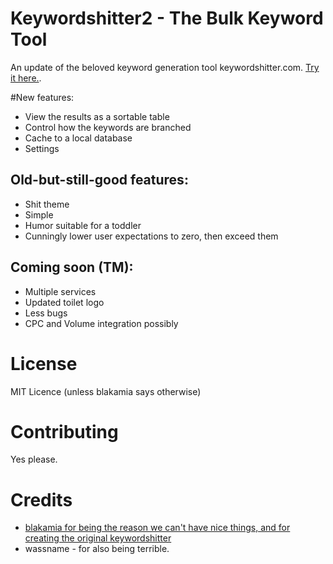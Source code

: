 # Keywordshitter2 - The Bulk Keyword Tool

An update of the beloved keyword generation tool keywordshitter.com. [Try it here.](http://wassname.github.io/keywordshitter2/).

#New features:

- View the results as a sortable table
- Control how the keywords are branched
- Cache to a local database
- Settings

## Old-but-still-good features:

- Shit theme
- Simple
- Humor suitable for a toddler
- Cunningly lower user expectations to zero, then exceed them

## Coming soon (TM):

- Multiple services
- Updated toilet logo
- Less bugs
- CPC and Volume integration possibly


# License

MIT Licence (unless blakamia says otherwise)

# Contributing

Yes please.

# Credits

- [blakamia for being the reason we can't have nice things, and for creating the original keywordshitter](http://www.blackhatworld.com/blackhat-seo/black-hat-seo-tools/538215-free-simple-longtail-keyword-tool.html)
- wassname - for also being terrible.
